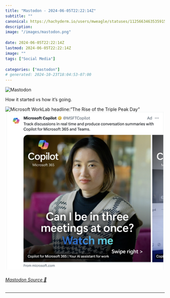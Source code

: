 ```yaml
---
title: "Mastodon - 2024-06-05T22:22:14Z"
subtitle: ""
canonical: https://hachyderm.io/users/mweagle/statuses/112566346353591562
description:
image: "/images/mastodon.png"

date: 2024-06-05T22:22:14Z
lastmod: 2024-06-05T22:22:14Z
image: ""
tags: ["Social Media"]

categories: ["mastodon"]
# generated: 2024-10-23T18:04:53-07:00
---
```

![Mastodon](/images/mastodon.png)

<p>How it started vs how it’s going.</p>

![Microsoft WorkLab headline:”The Rise of the Triple Peak Day”
](69dc45dc69d6008a.jpeg)
![Microsoft Copilot add with tagline: “Can I be in three meetings at once? Watch me”](4d4ed364dc14f06a.png)

###### [Mastodon Source 🐘](https://hachyderm.io/@mweagle/112566346353591562)

___
